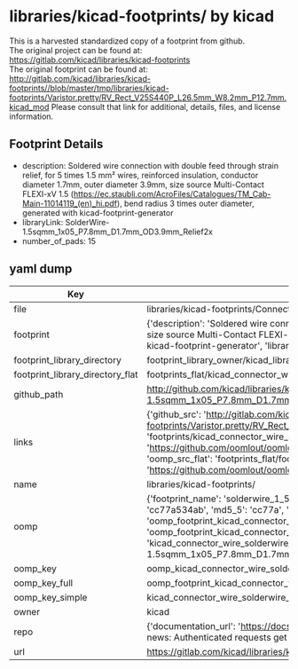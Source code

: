 # libraries/kicad-footprints/ by kicad  
This is a harvested standardized copy of a footprint from github.  
The original project can be found at:  
https://gitlab.com/kicad/libraries/kicad-footprints  
The original footprint can be found at:
http://gitlab.com/kicad/libraries/kicad-footprints//blob/master/tmp/libraries/kicad-footprints/Varistor.pretty/RV_Rect_V25S440P_L26.5mm_W8.2mm_P12.7mm.kicad_mod
Please consult that link for additional, details, files, and license information.  
## Footprint Details
* description: Soldered wire connection with double feed through strain relief, for 5 times 1.5 mm² wires, reinforced insulation, conductor diameter 1.7mm, outer diameter 3.9mm, size source Multi-Contact FLEXI-xV 1.5 (https://ec.staubli.com/AcroFiles/Catalogues/TM_Cab-Main-11014119_(en)_hi.pdf), bend radius 3 times outer diameter, generated with kicad-footprint-generator  
* libraryLink: SolderWire-1.5sqmm_1x05_P7.8mm_D1.7mm_OD3.9mm_Relief2x  
* number_of_pads: 15  
## yaml dump  
| Key | Value |  
| --- | --- |  
| file | libraries/kicad-footprints/Connector_Wire.pretty/SolderWire-1.5sqmm_1x05_P7.8mm_D1.7mm_OD3.9mm_Relief2x.kicad_mod |  
| footprint | {'description': 'Soldered wire connection with double feed through strain relief, for 5 times 1.5 mm² wires, reinforced insulation, conductor diameter 1.7mm, outer diameter 3.9mm, size source Multi-Contact FLEXI-xV 1.5 (https://ec.staubli.com/AcroFiles/Catalogues/TM_Cab-Main-11014119_(en)_hi.pdf), bend radius 3 times outer diameter, generated with kicad-footprint-generator', 'libraryLink': 'SolderWire-1.5sqmm_1x05_P7.8mm_D1.7mm_OD3.9mm_Relief2x', 'number_of_pads': 15} |  
| footprint_library_directory | footprint_library_owner/kicad_libraries/kicad-footprints/ |  
| footprint_library_directory_flat | footprints_flat/kicad_connector_wire_solderwire_1_5sqmm_1x05_p7_8mm_d1_7mm_od3_9mm_relief2x/working |  
| github_path | http://github.com/kicad/libraries/kicad-footprints//blob/master/tmp/libraries/kicad-footprints/Connector_Wire.pretty/SolderWire-1.5sqmm_1x05_P7.8mm_D1.7mm_OD3.9mm_Relief2x.kicad_mod |  
| links | {'github_src': 'http://gitlab.com/kicad/libraries/kicad-footprints//blob/master/tmp/libraries/kicad-footprints/Varistor.pretty/RV_Rect_V25S440P_L26.5mm_W8.2mm_P12.7mm.kicad_mod', 'github_src_repo': 'https://gitlab.com/kicad/libraries/kicad-footprints', 'oomp_bot': 'footprints/kicad_connector_wire_solderwire_1_5sqmm_1x05_p7_8mm_d1_7mm_od3_9mm_relief2x/working', 'oomp_bot_github': 'https://github.com/oomlout/oomlout_oomp_footprint_bot/tree/main/footprints/kicad_connector_wire_solderwire_1_5sqmm_1x05_p7_8mm_d1_7mm_od3_9mm_relief2x/working', 'oomp_src_flat': 'footprints_flat/footprints_flat/kicad_connector_wire_solderwire_1_5sqmm_1x05_p7_8mm_d1_7mm_od3_9mm_relief2x/working', 'oomp_src_flat_github': 'https://github.com/oomlout/oomlout_oomp_footprint_src/tree/main/footprints_flat/kicad_connector_wire_solderwire_1_5sqmm_1x05_p7_8mm_d1_7mm_od3_9mm_relief2x/working'} |  
| name | libraries/kicad-footprints/ |  
| oomp | {'footprint_name': 'solderwire_1_5sqmm_1x05_p7_8mm_d1_7mm_od3_9mm_relief2x', 'library_name': 'connector_wire', 'md5': 'cc77a534abaf0b4632b31a7679d7b313', 'md5_10': 'cc77a534ab', 'md5_5': 'cc77a', 'md5_6': 'cc77a5', 'oomp_key': 'oomp_kicad_connector_wire_solderwire_1_5sqmm_1x05_p7_8mm_d1_7mm_od3_9mm_relief2x', 'oomp_key_extra': 'oomp_footprint_kicad_connector_wire_solderwire_1_5sqmm_1x05_p7_8mm_d1_7mm_od3_9mm_relief2x', 'oomp_key_full': 'oomp_footprint_kicad_connector_wire_solderwire_1_5sqmm_1x05_p7_8mm_d1_7mm_od3_9mm_relief2x_cc77a5', 'oomp_key_simple': 'kicad_connector_wire_solderwire_1_5sqmm_1x05_p7_8mm_d1_7mm_od3_9mm_relief2x', 'original_filename': 'libraries/kicad-footprints/Connector_Wire.pretty/SolderWire-1.5sqmm_1x05_P7.8mm_D1.7mm_OD3.9mm_Relief2x.kicad_mod', 'owner_name': 'kicad'} |  
| oomp_key | oomp_kicad_connector_wire_solderwire_1_5sqmm_1x05_p7_8mm_d1_7mm_od3_9mm_relief2x |  
| oomp_key_full | oomp_footprint_kicad_connector_wire_solderwire_1_5sqmm_1x05_p7_8mm_d1_7mm_od3_9mm_relief2x |  
| oomp_key_simple | kicad_connector_wire_solderwire_1_5sqmm_1x05_p7_8mm_d1_7mm_od3_9mm_relief2x |  
| owner | kicad |  
| repo | {'documentation_url': 'https://docs.github.com/rest/overview/resources-in-the-rest-api#rate-limiting', 'message': "API rate limit exceeded for 84.66.173.59. (But here's the good news: Authenticated requests get a higher rate limit. Check out the documentation for more details.)"} |  
| url | https://gitlab.com/kicad/libraries/kicad-footprints |  

